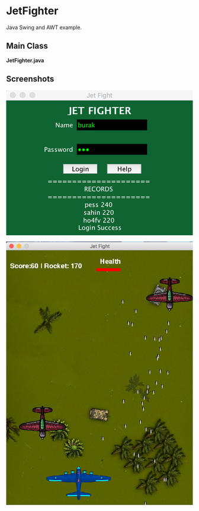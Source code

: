 # JetFighter

Java Swing and AWT example.

## Main Class
**JetFighter.java**

## Screenshots

![MacDown Screenshot](https://raw.githubusercontent.com/buraksahin/JetFighter/master/simage/s1.png)

![MacDown Screenshot](https://raw.githubusercontent.com/buraksahin/JetFighter/master/simage/s2.png)